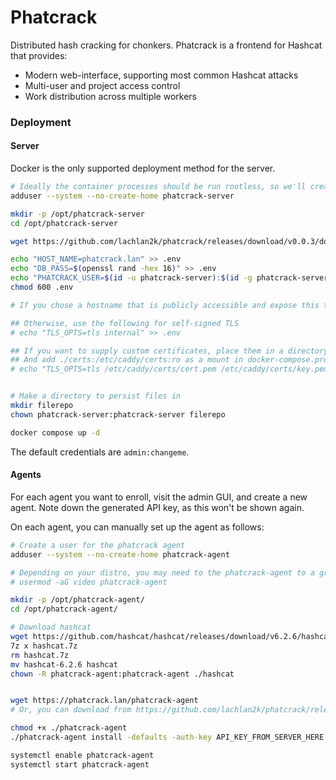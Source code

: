 # Phatcrack

Distributed hash cracking for chonkers. Phatcrack is a frontend for Hashcat that provides:
* Modern web-interface, supporting most common Hashcat attacks
* Multi-user and project access control
* Work distribution across multiple workers

### Deployment

#### Server
Docker is the only supported deployment method for the server. 

```sh
# Ideally the container processes should be run rootless, so we'll create an unprivileged user.
adduser --system --no-create-home phatcrack-server

mkdir -p /opt/phatcrack-server
cd /opt/phatcrack-server

wget https://github.com/lachlan2k/phatcrack/releases/download/v0.0.3/docker-compose.yml

echo "HOST_NAME=phatcrack.lan" >> .env
echo "DB_PASS=$(openssl rand -hex 16)" >> .env
echo "PHATCRACK_USER=$(id -u phatcrack-server):$(id -g phatcrack-server)" >> .env
chmod 600 .env

# If you chose a hostname that is publicly accessible and expose this to the world (not recommended), Caddy will automatically deploy TLS.

## Otherwise, use the following for self-signed TLS
# echo "TLS_OPTS=tls internal" >> .env

## If you want to supply custom certificates, place them in a directory called `certs`
## And add ./certs:/etc/caddy/certs:ro as a mount in docker-compose.prod.yml for 
# echo "TLS_OPTS=tls /etc/caddy/certs/cert.pem /etc/caddy/certs/key.pem" >> .env


# Make a directory to persist files in
mkdir filerepo
chown phatcrack-server:phatcrack-server filerepo

docker compose up -d
```

The default credentials are `admin:changeme`.

#### Agents

For each agent you want to enroll, visit the admin GUI, and create a new agent. Note down the generated API key, as this won't be shown again.

On each agent, you can manually set up the agent as follows:

```sh
# Create a user for the phatcrack agent
adduser --system --no-create-home phatcrack-agent

# Depending on your distro, you may need to the phatcrack-agent to a group
# usermod -aG video phatcrack-agent

mkdir -p /opt/phatcrack-agent/
cd /opt/phatcrack-agent/

# Download hashcat
wget https://github.com/hashcat/hashcat/releases/download/v6.2.6/hashcat-6.2.6.7z -q -O hashcat.7z
7z x hashcat.7z
rm hashcat.7z
mv hashcat-6.2.6 hashcat
chown -R phatcrack-agent:phatcrack-agent ./hashcat


wget https://phatcrack.lan/phatcrack-agent
# Or, you can download from https://github.com/lachlan2k/phatcrack/releases/download/v0.0.4/phatcrack-agent

chmod +x ./phatcrack-agent
./phatcrack-agent install -defaults -auth-key API_KEY_FROM_SERVER_HERE

systemctl enable phatcrack-agent
systemctl start phatcrack-agent
```
